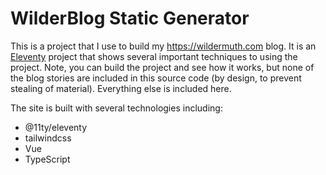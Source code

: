 # WilderBlog Static Generator

This is a project that I use to build my https://wildermuth.com blog. It is an [Eleventy](https://www.11ty.dev/) project that shows several important techniques to using the project.  Note, you can build the project and see how it works, but none of the blog stories are included in this source code (by design, to prevent stealing of material). Everything else is included here.

The site is built with several technologies including:

- @11ty/eleventy
- tailwindcss
- Vue
- TypeScript

